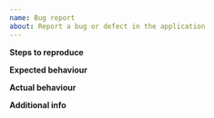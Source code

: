 ```yaml
---
name: Bug report
about: Report a bug or defect in the application
---
```


<!-- Issue title: [brief description of bug] -->

**Steps to reproduce**

**Expected behaviour**

**Actual behaviour**

**Additional info**

<!-- You can enter any additional relevant info here. -->
<!-- If you know what caused the bug and/or how to resolve the bug, you can include them in this section. -->
